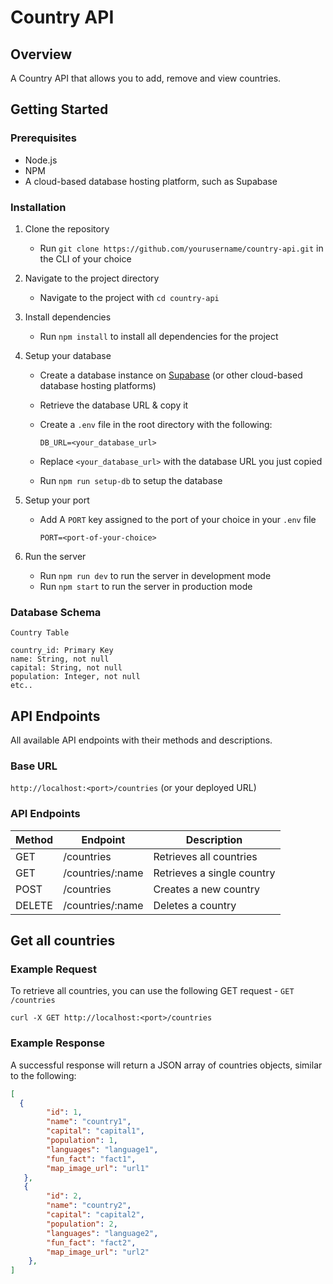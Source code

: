 # Country API 

## Overview

A Country API that allows you to add, remove and view countries. 

## Getting Started

### Prerequisites

- Node.js
- NPM
- A cloud-based database hosting platform, such as Supabase 
  
### Installation

1. Clone the repository

    - Run `git clone https://github.com/yourusername/country-api.git` in the CLI of your choice

2. Navigate to the project directory

    - Navigate to the project with `cd country-api`

3. Install dependencies

    - Run `npm install` to install all dependencies for the project

4. Setup your database

    - Create a database instance on [Supabase](https://supabase.com/) (or other cloud-based database hosting platforms)
    - Retrieve the database URL & copy it
    - Create a `.env` file in the root directory with the following:
    
      ```
      DB_URL=<your_database_url>
      ```
      
    - Replace `<your_database_url>` with the database URL you just copied
    - Run `npm run setup-db` to setup the database

5. Setup your port
  
    - Add A `PORT` key assigned to the port of your choice in your `.env` file
    
        ```
        PORT=<port-of-your-choice>
        ```

6. Run the server

    - Run `npm run dev` to run the server in development mode
    - Run `npm start` to run the server in production mode

### Database Schema

`Country Table`

```
country_id: Primary Key
name: String, not null 
capital: String, not null 
population: Integer, not null 
etc..
```

## API Endpoints

All available API endpoints with their methods and descriptions.

### Base URL
`http://localhost:<port>/countries` (or your deployed URL)

### API Endpoints

| Method | Endpoint                  | Description                  |
|--------|---------------------------|------------------------------|
| GET    | /countries                | Retrieves all countries          |
| GET    | /countries/:name            | Retrieves a single country      |
| POST   | /countries                | Creates a new country           |
| DELETE | /countries/:name            | Deletes a country               |

## Get all countries

### Example Request

To retrieve all countries, you can use the following GET request - `GET /countries`

`curl -X GET http://localhost:<port>/countries`

### Example Response

A successful response will return a JSON array of countries objects, similar to the following:
      
  ```json
  [
    {
          "id": 1,
          "name": "country1",
          "capital": "capital1",
          "population": 1,
          "languages": "language1",
          "fun_fact": "fact1",
          "map_image_url": "url1"
     },
     {
          "id": 2,
          "name": "country2",
          "capital": "capital2",
          "population": 2,
          "languages": "language2",
          "fun_fact": "fact2",
          "map_image_url": "url2"
      },
  ]
  ```

